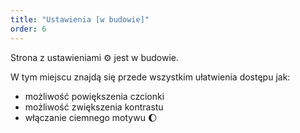 ```yaml
---
title: "Ustawienia [w budowie]"
order: 6
---
```


Strona z ustawieniami :gear: jest w budowie.

W tym miejscu znajdą się przede wszystkim ułatwienia dostępu jak:
- możliwość powiększenia czcionki
- możliwość zwiększenia kontrastu
- włączanie ciemnego motywu :moon: